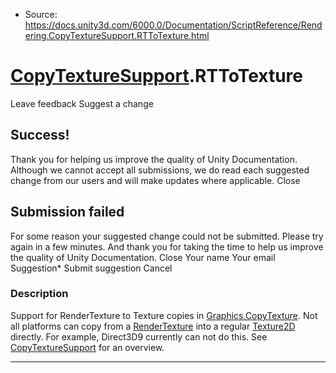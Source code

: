 * Source: https://docs.unity3d.com/6000.0/Documentation/ScriptReference/Rendering.CopyTextureSupport.RTToTexture.html

#  [CopyTextureSupport](https://docs.unity3d.com/6000.0/Documentation/ScriptReference/Rendering.CopyTextureSupport.html).RTToTexture
Leave feedback
Suggest a change
## Success!
Thank you for helping us improve the quality of Unity Documentation. Although we cannot accept all submissions, we do read each suggested change from our users and will make updates where applicable.
Close
## Submission failed
For some reason your suggested change could not be submitted. Please <a>try again</a> in a few minutes. And thank you for taking the time to help us improve the quality of Unity Documentation.
Close
Your name Your email Suggestion* Submit suggestion
Cancel
### Description
Support for RenderTexture to Texture copies in [Graphics.CopyTexture](https://docs.unity3d.com/6000.0/Documentation/ScriptReference/Graphics.CopyTexture.html).
Not all platforms can copy from a [RenderTexture](https://docs.unity3d.com/6000.0/Documentation/ScriptReference/RenderTexture.html) into a regular [Texture2D](https://docs.unity3d.com/6000.0/Documentation/ScriptReference/Texture2D.html) directly. For example, Direct3D9 currently can not do this. See [CopyTextureSupport](https://docs.unity3d.com/6000.0/Documentation/ScriptReference/Rendering.CopyTextureSupport.html) for an overview.
* * *
